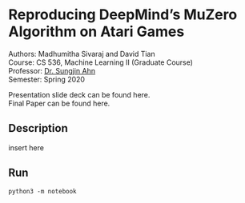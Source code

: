 # Reproducing DeepMind’s MuZero Algorithm on Atari Games

Authors: Madhumitha Sivaraj and David Tian <br/>
Course: CS 536, Machine Learning II (Graduate Course) <br/>
Professor: [Dr. Sungjin Ahn](https://sungjinahn.com/) <br/>
Semester: Spring 2020

Presentation slide deck can be found here. <br>
Final Paper can be found here. 

## Description
insert here

## Run
```
python3 -m notebook
```

